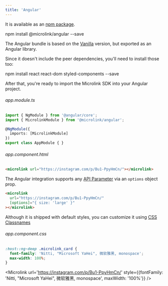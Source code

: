 ```yaml
---
title: 'Angular'
---
```


It is available as an [npm package](https://www.npmjs.com/package/@microlink/angular).

<Terminal>npm install @microlink/angular --save</Terminal>

The Angular bundle is based on the [Vanilla](/docs/sdk/integrations/vanilla) version, but exported as an Angular library.

Since it doesn't include the peer dependencies, you'll need to install those too:

<Terminal>npm install react react-dom styled-components --save</Terminal>

After that, you're ready to import the Microlink SDK into your Angular project.

###### app.module.ts
```ts
import { NgModule } from '@angular/core';
import { MicrolinkModule } from '@microlink/angular';

@NgModule({
  imports: [MicrolinkModule]
})
export class AppModule { }
```
<Figcaption children="There's also a `MicrolinkComponent` export, for use with `declarations`."  />

###### app.component.html
```html
<microlink url="https://instagram.com/p/Bu1-PpyHmCn/"></microlink>
```

<Microlink url='https://instagram.com/p/Bu1-PpyHmCn/' />

The Angular integration supports any [API Parameter](/docs/api/getting-started/overview) via an `options` object prop.

```html
<microlink
  url="https://instagram.com/p/Bu1-PpyHmCn/"
  [options]="{ size: 'large' }"
></microlink>
```

<Microlink url='https://instagram.com/p/Bu1-PpyHmCn/' size='large' />

Although it is shipped with default styles, you can customize it using [CSS Classnames](docs/sdk/getting-started/considerations/#css-classnames)

###### app.component.css
```css
:host::ng-deep .microlink_card {
  font-family: 'Nitti, "Microsoft YaHei", 微软雅黑, monospace';
  max-width: 100%;
}
```

<Microlink url='https://instagram.com/p/Bu1-PpyHmCn/' style={{fontFamily: 'Nitti, "Microsoft YaHei", 微软雅黑, monospace', maxWidth: '100%'}} />